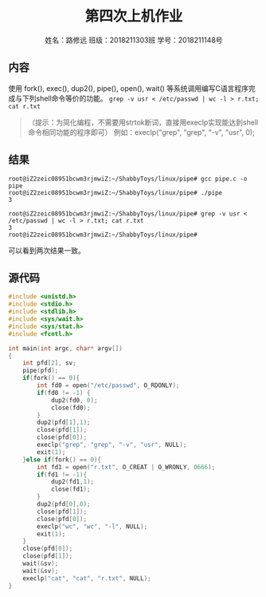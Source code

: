 <h1 align="center">第四次上机作业</h1>
<p align="center">姓名：路修远 班级：2018211303班 学号：2018211148号</p>

## 内容

使用 fork(), exec(), dup2(), pipe(), open(), wait() 等系统调用编写C语言程序完成与下列shell命令等价的功能。
`grep -v usr < /etc/passwd | wc -l > r.txt; cat r.txt `
> （提示：为简化编程，不需要用strtok断词，直接用execlp实现能达到shell命令相同功能的程序即可）
> 例如：execlp("grep", "grep", "-v", "usr", 0);

## 结果

```shell
root@iZ2zeic08951bcwm3rjmwiZ:~/ShabbyToys/linux/pipe# gcc pipe.c -o pipe
root@iZ2zeic08951bcwm3rjmwiZ:~/ShabbyToys/linux/pipe# ./pipe
3

root@iZ2zeic08951bcwm3rjmwiZ:~/ShabbyToys/linux/pipe# grep -v usr < /etc/passwd | wc -l > r.txt; cat r.txt 
3
root@iZ2zeic08951bcwm3rjmwiZ:~/ShabbyToys/linux/pipe# 
```
可以看到两次结果一致。

## 源代码

```C
#include <unistd.h>
#include <stdio.h>
#include <stdlib.h>
#include <sys/wait.h>
#include <sys/stat.h>
#include <fcntl.h>

int main(int argc, char* argv[])
{
    int pfd[2], sv;
    pipe(pfd);
    if(fork() == 0){
        int fd0 = open("/etc/passwd", O_RDONLY);
        if(fd0 != -1) {
            dup2(fd0, 0);
            close(fd0);
        }
        dup2(pfd[1],1);
        close(pfd[1]);
        close(pfd[0]);
        execlp("grep", "grep", "-v", "usr", NULL);
        exit(1);
    }else if(fork() == 0){
        int fd1 = open("r.txt", O_CREAT | O_WRONLY, 0666);
        if(fd1 != -1){
            dup2(fd1,1);
            close(fd1);
        }
        dup2(pfd[0],0);
        close(pfd[1]);
        close(pfd[0]);
        execlp("wc", "wc", "-l", NULL);
        exit(1);
    }
    close(pfd[0]);
    close(pfd[1]);
    wait(&sv);
    wait(&sv);
    execlp("cat", "cat", "r.txt", NULL);
}
```